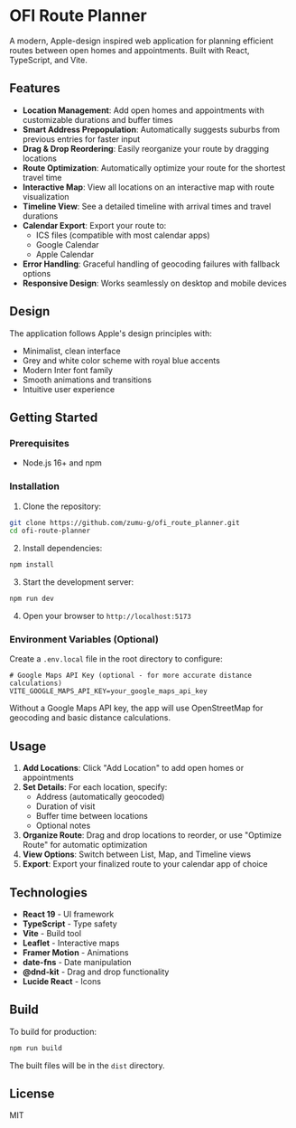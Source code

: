 # OFI Route Planner

A modern, Apple-design inspired web application for planning efficient routes between open homes and appointments. Built with React, TypeScript, and Vite.

## Features

- **Location Management**: Add open homes and appointments with customizable durations and buffer times
- **Smart Address Prepopulation**: Automatically suggests suburbs from previous entries for faster input
- **Drag & Drop Reordering**: Easily reorganize your route by dragging locations
- **Route Optimization**: Automatically optimize your route for the shortest travel time
- **Interactive Map**: View all locations on an interactive map with route visualization
- **Timeline View**: See a detailed timeline with arrival times and travel durations
- **Calendar Export**: Export your route to:
  - ICS files (compatible with most calendar apps)
  - Google Calendar
  - Apple Calendar
- **Error Handling**: Graceful handling of geocoding failures with fallback options
- **Responsive Design**: Works seamlessly on desktop and mobile devices

## Design

The application follows Apple's design principles with:
- Minimalist, clean interface
- Grey and white color scheme with royal blue accents
- Modern Inter font family
- Smooth animations and transitions
- Intuitive user experience

## Getting Started

### Prerequisites

- Node.js 16+ and npm

### Installation

1. Clone the repository:
```bash
git clone https://github.com/zumu-g/ofi_route_planner.git
cd ofi-route-planner
```

2. Install dependencies:
```bash
npm install
```

3. Start the development server:
```bash
npm run dev
```

4. Open your browser to `http://localhost:5173`

### Environment Variables (Optional)

Create a `.env.local` file in the root directory to configure:

```env
# Google Maps API Key (optional - for more accurate distance calculations)
VITE_GOOGLE_MAPS_API_KEY=your_google_maps_api_key
```

Without a Google Maps API key, the app will use OpenStreetMap for geocoding and basic distance calculations.

## Usage

1. **Add Locations**: Click "Add Location" to add open homes or appointments
2. **Set Details**: For each location, specify:
   - Address (automatically geocoded)
   - Duration of visit
   - Buffer time between locations
   - Optional notes
3. **Organize Route**: Drag and drop locations to reorder, or use "Optimize Route" for automatic optimization
4. **View Options**: Switch between List, Map, and Timeline views
5. **Export**: Export your finalized route to your calendar app of choice

## Technologies

- **React 19** - UI framework
- **TypeScript** - Type safety
- **Vite** - Build tool
- **Leaflet** - Interactive maps
- **Framer Motion** - Animations
- **date-fns** - Date manipulation
- **@dnd-kit** - Drag and drop functionality
- **Lucide React** - Icons

## Build

To build for production:

```bash
npm run build
```

The built files will be in the `dist` directory.

## License

MIT

